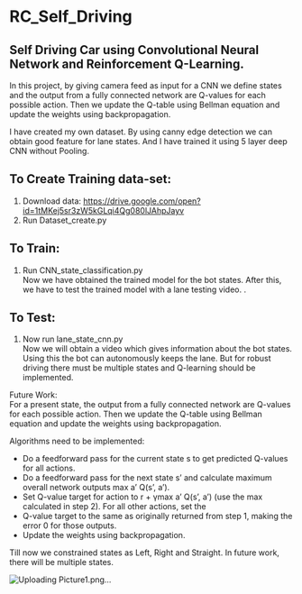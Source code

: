 # RC_Self_Driving
## Self Driving Car using Convolutional Neural Network and Reinforcement Q-Learning.
                                                                         
In this project, by giving camera feed as input for a CNN we define states and the output from a fully connected network are 
Q-values for each possible action. Then we update the Q-table using Bellman equation and update the weights using
backpropagation.                                                                                   

I have created my own dataset. By using canny edge detection we can obtain good feature for lane states. And I have trained
it using 5 layer deep CNN without Pooling.

## To Create Training data-set:
1. Download data: https://drive.google.com/open?id=1tMKej5sr3zW5kGLqi4Qg080lJAhpJayv
2. Run Dataset_create.py

## To Train:
1. Run CNN_state_classification.py                                                                                           
  Now we have obtained the trained model for the bot states. After this, we have to test the trained model with a lane
  testing video.
.
## To Test:
1. Now run lane_state_cnn.py                                                                    
  Now we will obtain a video which gives information about the bot states. Using this the bot can autonomously keeps the
  lane. But for robust driving there must be multiple states and Q-learning should be implemented.  

Future Work:                                                                                        
  For a present state, the output from a fully connected network are Q-values for each possible action. Then we update the 
  Q-table using Bellman equation and update the weights using backpropagation.

  Algorithms need to be implemented:
  * Do a feedforward pass for the current state s to get predicted Q-values for all actions.
  * Do a feedforward pass for the next state s’ and calculate maximum overall network outputs max a’ Q(s’, a’).
  * Set Q-value target for action to r + γmax a’ Q(s’, a’) (use the max calculated in step 2). For all other actions, set the 
  * Q-value target to the same as originally returned from step 1, making the error 0 for those outputs.
  * Update the weights using backpropagation.
  
  Till now we constrained states as Left, Right and Straight. In future work, there will be multiple states.
  
  ![Uploading Picture1.png…]()
